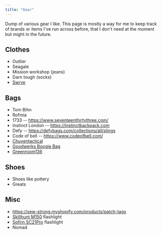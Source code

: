 ```yaml
---
title: "Gear"
---
```


Dump of various gear I like. This page is mostly a way for me to keep track of brands or items I've run across before, that I don't need at the moment but might in the future.

## Clothes

- Outlier
- Seagale
- Mission workshop (jeans)
- Darn tough (socks)
- [Swrve](https://swrve.us)

## Bags

- Tom Bihn
- Rofmia
- 1733 -- https://www.seventeenthirtythree.com/
- Instinct London -- https://instinctbackpack.com
- Defy -- https://defybags.com/collections/all/slings
- Code of bell -- https://www.codeofbell.com/
- [Chuyentactical](https://chuyentactical.com/balo/tui-deo-hong-ct4w/)
- [Goodwerks Boogie Bag](https://www.good-werks.com/shop/p/boogie-bag-mkii)
- [Greenroom136](https://www.greenroom136.com)

## Shoes

- Shoes like pottery
- Greats

## Misc

- https://sew-strong.myshopify.com/products/patch-tags
- [Skillhunt M150](https://www.skilhunt.com/portfolio/m150-usb-magnetic-charging-flashlight/) flashlight
- [Sofirn SC21Pro](https://www.sofirnlight.com/products/sofirn-sc21pro-1100-lumen-flashlight?variant=6ff1c4de-d3f7-4091-a673-0b532095ce16) flashlight
- Nomad
